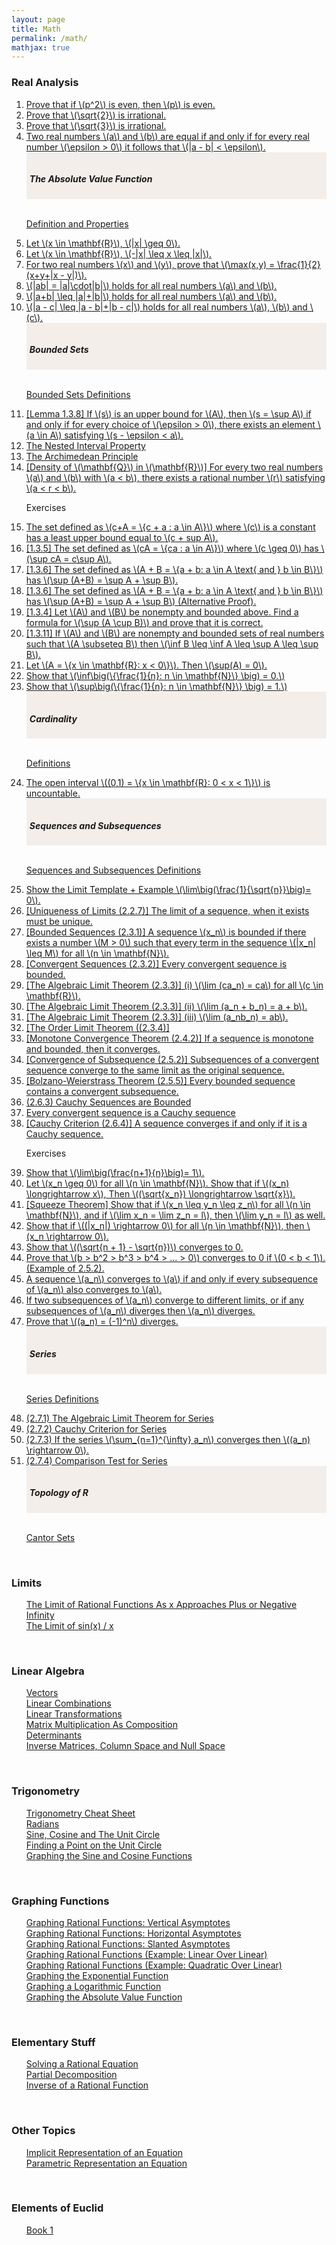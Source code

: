 ```yaml
---
layout: page
title: Math
permalink: /math/
mathjax: true
---
```


<!------------------------------------------------------------------->  
  <h3> Real Analysis </h3>
  <ol type="1">
    <li><a href="/jekyll/update/2024/05/14/analysis-psquared-even-then-p-even.html">
          Prove that if \(p^2\) is even, then \(p\) is even.
	</a></li>
    <li><a href="/jekyll/update/2024/05/01/analysis-square-root-two-irrational.html">
          Prove that \(\sqrt{2}\) is irrational.
    </a></li>
    <li><a href="/jekyll/update/2024/05/15/analysis-square-root-three-irrational.html">
          Prove that \(\sqrt{3}\) is irrational.
    </a></li>
	<!--
    <li><a href="/jekyll/update/2024/05/29/analysis-square-root-3-5-irrational.html">
          Prove that \(\sqrt{3} + \sqrt{5}\) is irrational.
    </a></li>
	-->
    <li><a href="/jekyll/update/2024/05/02/analysis-epsilon-proof-for-equal-real-numbers.html">
          Two real numbers \(a\) and \(b\) are equal if and only if for every real number \(\epsilon > 0\) it follows that \(|a - b| < \epsilon\).   
    </a></li>
	<!---------------------------- The Absolute Value Function ------------------------------->
	<div style="background-color: #F3EEEA; padding: 15px 5px 5px 5px; border:0px solid black;">
		<h4><i>The Absolute Value Function</i></h4>
	</div>
	<br>
    <p><a href="/jekyll/update/2024/05/26/analysis-absolute-value-properties.html">
          Definition and Properties  
    </a></p>
    <li><a href="/jekyll/update/2024/04/25/analysis-absolute-value-pr1.html">
          Let \(x \in \mathbf{R}\), \(|x| \geq 0\).   
    </a></li>
    <li><a href="/jekyll/update/2024/04/26/analysis-absolute-value-pr2.html">
          Let \(x \in \mathbf{R}\), \(-|x| \leq x \leq |x|\).   
    </a></li>
    <li><a href="/jekyll/update/2024/05/13/analysis-absolute-value-max-x-y.html">
          For two real numbers \(x\) and \(y\), prove that \(\max(x,y) = \frac{1}{2}(x+y+|x - y|)\).   
    </a></li>
    <li><a href="/jekyll/update/2024/05/24/analysis-absolute-value-product.html">
          \(|ab| = |a|\cdot|b|\) holds for all real numbers \(a\) and \(b\).   
    </a></li>
    <li><a href="/jekyll/update/2024/05/25/analysis-absolute-value-triangle-inquality.html">
          \(|a+b| \leq |a|+|b|\) holds for all real numbers \(a\) and \(b\). 
    </a></li>
    <li><a href="/jekyll/update/2024/05/27/analysis-absolute-value-triangle-inquality-subtract.html">
          \(|a - c| \leq |a - b|+|b - c|\) holds for all real numbers \(a\), \(b\) and \(c\).   
    </a></li>
	<!-------------------------------------- Bounds --------------------------------------->
	<div style="background-color: #F3EEEA; padding: 15px 5px 5px 5px; border:0px solid black;">
		<h4><i>Bounded Sets</i></h4>
	</div>
	<br>
    <p><a href="/jekyll/update/2024/05/03/analysis-set-bounded.html">
          Bounded Sets Definitions
    </a></p>
    <li><a href="/jekyll/update/2024/05/05/analysis-least-upper-bound-epsilon.html">
          [Lemma 1.3.8] If \(s\) is an upper bound for \(A\), then \(s = \sup A\) if and only if for every choice of \(\epsilon > 0\), there exists an element \(a \in A\) satisfying \(s - \epsilon < a\).
    </a></li>
    <li><a href="/jekyll/update/2024/04/30/analysis-nested-internval-property.html">
          The Nested Interval Property
    </a></li>
    <li><a href="/jekyll/update/2024/05/16/analysis-archimedian-principle.html">
          The Archimedean Principle
    </a></li>
	<!--
    <li><a href="/jekyll/update/2024/05/19/analysis-bounds-alpha-n.html">
          Fix \(\alpha \in (0,1)\). Determine \(\inf(A)\) for \(A=\{\alpha^n: n \in \mathbf{N}\}\).
    </a></li>
    <li><a href="/jekyll/update/2024/05/10/analysis-least-upper-bound-1.3.7.html">
          (11) [1.3.7] If \(a\) is an upper bound for \(A\) and \(a \in A\), then \(a = \sup A\).
    </a></li>
	-->
    <li><a href="/jekyll/update/2024/05/20/analysis-density-of-q-in-r.html">
          [Density of \(\mathbf{Q}\) in \(\mathbf{R}\)] For every two real numbers \(a\) and \(b\) with \(a < b\), there exists a rational number \(r\) satisfying \(a < r < b\).
    </a></li>
    <p>
          Exercises
    </p>
    <li><a href="/jekyll/update/2024/05/04/analysis-least-upper-bound-constant.html">
          The set defined as \(c+A = \{c + a : a \in A\}\) where \(c\) is a constant has a least upper bound equal to \(c + sup A\).
    </a></li>
    <li><a href="/jekyll/update/2024/05/06/analysis-least-upper-bound-multiply.html">
          [1.3.5] The set defined as \(cA = \{ca : a \in A\}\) where \(c \geq 0\) has \(\sup cA = c\sup A\).
    </a></li>
    <li><a href="/jekyll/update/2024/05/07/analysis-least-upper-bound-sum.html">
          [1.3.6] The set defined as \(A + B = \{a + b: a \in A \text{ and } b \in B\}\) has \(\sup (A+B) = \sup A + \sup B\).
    </a></li>
    <li><a href="/jekyll/update/2024/05/08/analysis-least-upper-bound-sum-alternative.html">
          [1.3.6] The set defined as \(A + B = \{a + b: a \in A \text{ and } b \in B\}\) has \(\sup (A+B) = \sup A + \sup B\) (Alternative Proof).
    </a></li>
    <li><a href="/jekyll/update/2024/05/09/analysis-least-upper-bound-union.html">
          [1.3.4] Let \(A\) and \(B\) be nonempty and bounded above. Find a formula for \(\sup (A \cup B)\) and prove that it is correct.
    </a></li>
    <li><a href="/jekyll/update/2024/05/11/analysis-least-upper-bound-infb-infa-supb-supa.html">
          [1.3.11] If \(A\) and \(B\) are nonempty and bounded sets of real numbers such that \(A \subseteq B\) then \(\inf B \leq \inf A \leq \sup A \leq \sup B\).
    </a></li>
    <li><a href="/jekyll/update/2024/05/23/analysis-least-upper-bound-sup0.html">
          Let \(A = \{x \in \mathbf{R}: x < 0\}\). Then \(\sup(A) = 0\).
    </a></li>
    <li><a href="/jekyll/update/2024/05/17/analysis-archimedian-principle-inf-N.html">
          Show that \(\inf\big(\{\frac{1}{n}: n \in \mathbf{N}\} \big) = 0.\)
    </a></li>
    <li><a href="/jekyll/update/2024/05/18/analysis-archimedian-principle-sup-N.html">
          Show that \(\sup\big(\{\frac{1}{n}: n \in \mathbf{N}\} \big) = 1.\)
    </a></li>
	<!-------------------------------------- Cardinality --------------------------------------->
	<div style="background-color: #F3EEEA; padding: 15px 5px 5px 5px; border:0px solid black;">
		<h4><i>Cardinality</i></h4>
	</div>
	<br>
    <p><a href="/jekyll/update/2024/06/07/analysis-card-definitions.html">
          Definitions
    </a></p>
    <li><a href="/jekyll/update/2024/06/09/analysis-card-cantor-r-uncountable.html">
		  The open interval \((0,1) = \{x \in \mathbf{R}: 0 < x < 1\}\) is uncountable.
    </a></li>
	<!--
    <li><a href="/jekyll/update/2024/06/08/analysis-card-q-countable-r-uncountable.html">
		  The set \(\mathbf{Q}\) is countable and the set \(\mathbf{R}\) is uncountable.
    </a></li>
	-->
	<!-------------------------------------- Sequences --------------------------------------->
	<div style="background-color: #F3EEEA; padding: 15px 5px 5px 5px; border:0px solid black;">
		<h4><i>Sequences and Subsequences</i></h4>
	</div>
	<br>
    <p><a href="/jekyll/update/2024/05/21/analysis-seq-definitions.html">
          Sequences and Subsequences Definitions
    </a></p>
    <li><a href="/jekyll/update/2024/05/12/analysis-seq-limit-template.html">
          Show the Limit Template + Example \(\lim\big(\frac{1}{\sqrt{n}}\big)= 0\).
    </a></li>
    <li><a href="/jekyll/update/2024/04/27/analysis-seq-limits-unique.html">
          [Uniqueness of Limits (2.2.7)] The limit of a sequence, when it exists must be unique.
    </a></li>
    <li><a href="/jekyll/update/2024/06/03/analysis-seq-bounded.html">
          [Bounded Sequences (2.3.1)] A sequence \(x_n\) is bounded if there exists a number \(M > 0\) such that every term in the sequence \(|x_n| \leq M\) for all \(n \in \mathbf{N}\).
    </a></li>
    <li><a href="/jekyll/update/2024/06/12/analysis-seq-if-convergent-then-bounded.html">
          [Convergent Sequences (2.3.2)] Every convergent sequence is bounded.
    </a></li>
    <li><a href="/jekyll/update/2024/05/30/analysis-seq-algebraic-limit-theorem-i.html">
		  [The Algebraic Limit Theorem (2.3.3)] (i) \(\lim (ca_n) = ca\) for all \(c \in \mathbf{R}\).
    </a></li>
    <li><a href="/jekyll/update/2024/05/31/analysis-seq-algebraic-limit-theorem-ii.html">
		  [The Algebraic Limit Theorem (2.3.3)] (ii) \(\lim (a_n + b_n) = a + b\).
    </a></li>
    <li><a href="/jekyll/update/2024/06/01/analysis-seq-algebraic-limit-theorem-iii.html">
		  [The Algebraic Limit Theorem (2.3.3)] (iii) \(\lim (a_nb_n) = ab\).
    </a></li>
    <li><a href="/jekyll/update/2024/06/02/analysis-seq-order-limit-theorem.html">
		  [The Order Limit Theorem ((2.3.4)]
    </a></li>
    <li><a href="/jekyll/update/2024/04/29/analysis-seq-monotone-convergence-theorem.html">
		  [Monotone Convergence Theorem (2.4.2)] If a sequence is monotone and bounded, then it converges.
    </a></li>
    <li><a href="/jekyll/update/2024/06/11/analysis-seq-subseq-convergence.html">
		  [Convergence of Subsequence (2.5.2)] Subsequences of a convergent sequence converge to the same limit as the original sequence.
    </a></li>
    <li><a href="/jekyll/update/2024/06/14/analysis-seq-subseq-bolzano-weierstrass-theorem.html">
		  [Bolzano-Weierstrass Theorem (2.5.5)] Every bounded sequence contains a convergent subsequence.
    </a></li>
    <li><a href="/jekyll/update/2024/06/16/analysis-seq-cauchy-sequences-bounded.html">
		  (2.6.3) Cauchy Sequences are Bounded
    </a></li>
    <li><a href="/jekyll/update/2024/06/17/analysis-seq-convergent-sequences-are-cauchy.html">
		  Every convergent sequence is a Cauchy sequence
    </a></li>
    <li><a href="/jekyll/update/2024/06/18/analysis-seq-cauchy-critertion.html">
		  [Cauchy Criterion (2.6.4)] A sequence converges if and only if it is a Cauchy sequence.
    </a></li>
    <p>
          Exercises
    </p>
    <li><a href="/jekyll/update/2024/05/22/analysis-seq-limit-example.html">
          Show that \(\lim\big(\frac{n+1}{n}\big)= 1\).
    </a></li>
    <li><a href="/jekyll/update/2024/06/04/analysis-seq-sqrt.html">
		  Let \(x_n \geq 0\) for all \(n \in \mathbf{N}\). Show that if \((x_n) \longrightarrow x\), Then \((\sqrt{x_n}) \longrightarrow \sqrt{x}\).
    </a></li>
    <li><a href="/jekyll/update/2024/06/05/analysis-seq-squeeze-theorem.html">
		  [Squeeze Theorem] Show that if \(x_n \leq y_n \leq z_n\) for all \(n \in \mathbf{N}\), and if \(\lim x_n = \lim z_n = l\), then \(\lim y_n = l\) as well.
    </a></li>
    <li><a href="/jekyll/update/2024/06/06/analysis-seq-abs-value.html">
		  Show that if \((|x_n|) \rightarrow 0\) for all \(n \in \mathbf{N}\), then \(x_n \rightarrow 0\).
    </a></li>
    <li><a href="/jekyll/update/2024/06/15/analysis-seq-sqrt-2.html">
		  Show that \((\sqrt{n + 1} - \sqrt{n})\) converges to 0.
    </a></li>
    <li><a href="/jekyll/update/2024/06/13/analysis-seq-subseq-convergence-example.html">
		  Prove that \(b > b^2 > b^3 > b^4 > ... > 0\) converges to 0 if \(0 < b < 1\). (Example of 2.5.2).
    </a></li>
    <li><a href="/jekyll/update/2024/06/19/analysis-seq-subseq-convergence.html">
		  A sequence \(a_n\) converges to \(a\) if and only if every subsequence of \(a_n\) also converges to \(a\).
    </a></li>
    <li><a href="/jekyll/update/2024/06/20/analysis-seq-subseq-divergence.html">
		  If two subsequences of \(a_n\) converge to different limits, or if any subsequences of \(a_n\) diverges then \(a_n\) diverges.
    </a></li>
    <li><a href="/jekyll/update/2024/06/21/analysis-seq-1n-diverges.html">
		  Prove that \((a_n) = (-1)^n\) diverges.
    </a></li>
	<!-------------------------------------- Series --------------------------------------->
	<div style="background-color: #F3EEEA; padding: 15px 5px 5px 5px; border:0px solid black;">
		<h4><i>Series</i></h4>
	</div>
	<br>
    <p><a href="/jekyll/update/2024/06/10/analysis-series-definitions.html">
          Series Definitions
    </a></p>
    <li><a href="/jekyll/update/2024/02/01/analysis-series-algebraic-limit-theorem.html">
		  (2.7.1) The Algebraic Limit Theorem for Series
    </a></li>
    <li><a href="/jekyll/update/2024/02/02/analysis-series-cauchy-criteria.html">
		  (2.7.2) Cauchy Criterion for Series
    </a></li>
    <li><a href="/jekyll/update/2024/02/03/analysis-series-converges-zero.html">
		  (2.7.3) If the series \(\sum_{n=1}^{\infty} a_n\) converges then \((a_n) \rightarrow 0\).
    </a></li>
    <li><a href="/jekyll/update/2024/02/04/analysis-series-comparison-test.html">
		  (2.7.4) Comparison Test for Series
    </a></li>
	<!-------------------------------------- Topology of R --------------------------------------->
	<div style="background-color: #F3EEEA; padding: 15px 5px 5px 5px; border:0px solid black;">
		<h4><i>Topology of R</i></h4>
	</div>
	<br>
    <p><a href="/jekyll/update/2024/04/24/analysis-sets-cantor.html">
          Cantor Sets
    </a></p>
  </ol>
<br>
<!------------------------------------------------------------------->  
  <h3> Limits </h3>
  <ul style="list-style-type:none;">
    <li><a href="/jekyll/update/2024/04/16/limit-rational-functions.html">
            The Limit of Rational Functions As x Approaches Plus or Negative Infinity
    </a></li>
    <li><a href="/jekyll/update/2024/04/14/limit-sin-x.html">
          The Limit of sin(x) / x
    </a></li>
  </ul>
<br>

<!------------------------------------------------------------------->  
   <h3> Linear Algebra </h3>
   <ul style="list-style-type:none;">
       <li><a href="/jekyll/update/2023/09/11/vectors.html">
           Vectors
       </a></li>
       <li><a href="/jekyll/update/2023/09/12/linear-combinations.html">
           Linear Combinations
       </a></li>
       <li><a href="/jekyll/update/2023/09/22/linear-transformations.html">
           Linear Transformations
       </a></li>
       <li><a href="/jekyll/update/2023/09/25/matrix-multiplication-as-composition.html">
           Matrix Multiplication As Composition
       </a></li>
       <li><a href="/jekyll/update/2023/09/26/determinants.html">
           Determinants
       </a></li>
       <li><a href="/jekyll/update/2023/09/27/system-of-linear-equations.html">
           Inverse Matrices, Column Space and Null Space 
       </a></li>
	   <!--
       <li><a href="/jekyll/update/2023/09/29/dot-product.html">
           Dot Product
       </a></li>
       <li><a href="/jekyll/update/2023/10/02/cross-product.html">
           Cross Product
       </a></li>
	   -->
   </ul>
<br>

<!------------------------------------------------------------------->  
  <h3> Trigonometry </h3>
  <ul style="list-style-type:none;">
    <li><a href="/jekyll/update/2024/04/12/trigonometry-cheat-sheet.html">
           Trigonometry Cheat Sheet
      </a></li>
    <li><a href="/jekyll/update/2024/03/26/radians.html">
          Radians
    </a></li>
    <li><a href="/jekyll/update/2024/04/08/the-unit-circle.html">
          Sine, Cosine and The Unit Circle
    </a></li>
    <li><a href="/jekyll/update/2024/03/28/unit-circle-point.html">
          Finding a Point on the Unit Circle
    </a></li>
    <li><a href="/jekyll/update/2024/04/13/graphing-sine-cosine.html">
          Graphing the Sine and Cosine Functions
    </a></li>
  </ul>
<br>

<!------------------------------------------------------------------->  
  <h3> Graphing Functions </h3>
  <ul style="list-style-type:none;">
    <li><a href="/jekyll/update/2024/04/09/graph-vertical-asymptotes.html">
         Graphing Rational Functions: Vertical Asymptotes
    </a></li>
    <li><a href="/jekyll/update/2024/04/10/graph-horizontal-asymptotes.html">
         Graphing Rational Functions: Horizontal Asymptotes
    </a></li>
    <li><a href="/jekyll/update/2024/04/11/graph-slanted-asymptotes.html">
         Graphing Rational Functions: Slanted Asymptotes
    </a></li>
    <li><a href="/jekyll/update/2024/04/04/graph-function-linear-over-linear.html">
          Graphing Rational Functions (Example: Linear Over Linear)
    </a></li>
    <li><a href="/jekyll/update/2024/04/07/graph-function-quadratic-over-linear.html">
          Graphing Rational Functions (Example: Quadratic Over Linear)
    </a></li>
    <li><a href="/jekyll/update/2024/04/15/graph-function-exponential.html">
          Graphing the Exponential Function
    </a></li>
    <li><a href="/jekyll/update/2024/04/03/graph-function-logarithm.html">
          Graphing a Logarithmic Function
    </a></li>
    <li><a href="/jekyll/update/2024/04/05/graph-function-absolute-value.html">
          Graphing the Absolute Value Function
    </a></li>
  </ul>
<br>

<!------------------------------------------------------------------->  
  <h3> Elementary Stuff </h3>
  <ul style="list-style-type:none;">
    <li><a href="/jekyll/update/2024/04/01/rational-equations.html">
          Solving a Rational Equation
    </a></li>
    <li><a href="/jekyll/update/2024/04/02/partial-decomposition.html">
          Partial Decomposition
    </a></li>
    <li><a href="/jekyll/update/2024/04/06/inverse-rational-function.html">
          Inverse of a Rational Function
    </a></li>
  </ul>
<br>

<!------------------------------------------------------------------->  
 <h3> Other Topics </h3>
   <ul style="list-style-type:none;">
       <li><a href="/jekyll/update/2023/09/28/implicit-representation.html">
           Implicit Representation of an Equation
       </a></li>
       <li><a href="/jekyll/update/2023/09/30/parametric-representation.html">
           Parametric Representation an Equation
       </a></li>
   </ul>
<br>

<!------------------------------------------------------------------->  
 <h3> Elements of Euclid </h3>
   <ul style="list-style-type:none;">
       <li><a href="/jekyll/update/2024/04/28/elements-of-euclid-book1.html">
           Book 1
       </a></li>
   </ul>
<br>


<!------------------------------------------------------------------->  
<!--
   <h3> Abstract Algebra </h3>
   <ul style="list-style-type:none;">
       <li><a href="/jekyll/update/2019/09/07/groups.html">
           Groups
       </a></li>
   </ul>
--> 


<!------------------------------------------------------------------->  
<!--
   <h3> Number Theory </h3>
   <ul style="list-style-type:none;">
       <li><a href="/jekyll/update/2019/08/23/prime-numbers.html">
           Prime Numbers
       </a></li>
       <li><a href="/jekyll/update/2019/08/22/congruences.html">
           Congruences
       </a></li>
   </ul>
-->


<!--
<li><a href="/jekyll/update/2022/09/23/proof1.html">
   <b>09/23/2022:</b> If $n \in N,$ then $1 + (-1)^n(2n-1)$ is a multiple of $4$.
</a></li>
<li><a href="/jekyll/update/2022/09/24/proof2.html">
   <b>09/24/2022:</b> If two integers have opposite parity, then their sum is odd.
</a></li>
<li><a href="/jekyll/update/2022/09/25/proof3.html">
   <b>09/25/2022:</b> If $n \in N,$ then $1 + (-1)^n(2n-1)$ is a multiple of $4$.
</a></li>
-->
<br>